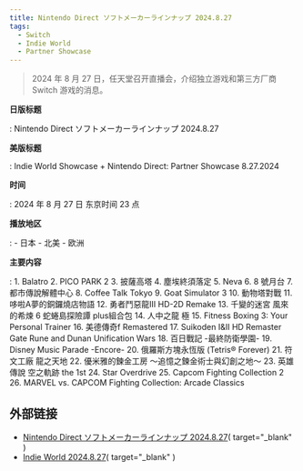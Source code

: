 ```yaml
---
title: Nintendo Direct ソフトメーカーラインナップ 2024.8.27
tags:
  - Switch
  - Indie World
  - Partner Showcase
---
```


> 2024 年 8 月 27 日，任天堂召开直播会，介绍独立游戏和第三方厂商 Switch 游戏的消息。

**日版标题**

:	Nintendo Direct ソフトメーカーラインナップ 2024.8.27

**美版标题**

:	Indie World Showcase + Nintendo Direct: Partner Showcase 8.27.2024

**时间**

:	2024 年 8 月 27 日 东京时间 23 点

**播放地区**

:	- 日本
	- 北美
	- 欧洲

**主要内容**

:	1. Balatro
	2. PICO PARK 2
	3. 披薩高塔
	4. 塵埃終須落定
	5. Neva
	6. 8 號月台
	7. 都市傳說解體中心
	8. Coffee Talk Tokyo
	9. Goat Simulator 3
	10. 動物塔對戰
	11. 哆啦A夢的銅鑼燒店物語
	12. 勇者鬥惡龍III HD-2D Remake
	13. 千變的迷宮 風來的希煉 6 蛇蜷島探險譚 plus組合包
	14. 人中之龍 極
	15. Fitness Boxing 3: Your Personal Trainer
	16. 美德傳奇f Remastered
	17. Suikoden I&II HD Remaster Gate Rune and Dunan Unification Wars
	18. 百日戰記 -最終防衛學園- 
	19. Disney Music Parade -Encore-
	20. 俄羅斯方塊永恆版 (Tetris® Forever)
	21. 符文工廠 龍之天地
	22. 優米雅的鍊金工房 ～追憶之鍊金術士與幻創之地～
	23. 英雄傳說 空之軌跡 the 1st
	24. Star Overdrive
	25. Capcom Fighting Collection 2
	26. MARVEL vs. CAPCOM Fighting Collection: Arcade Classics

## 外部链接

- [Nintendo Direct ソフトメーカーラインナップ 2024.8.27](https://www.youtube.com/watch?v=14tEHxz5Z6w)( target="_blank" )
- [Indie World 2024.8.27](https://www.youtube.com/watch?v=0ZA0LefX0cQ)( target="_blank" )
